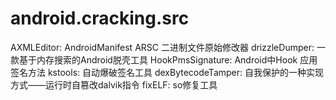 # android.cracking.src

AXMLEditor: AndroidManifest ARSC 二进制文件原始修改器
drizzleDumper: 一款基于内存搜索的Android脱壳工具
HookPmsSignature: Android中Hook 应用签名方法
kstools: 自动爆破签名工具
dexBytecodeTamper: 自我保护的一种实现方式——运行时自篡改dalvik指令
fixELF: so修复工具